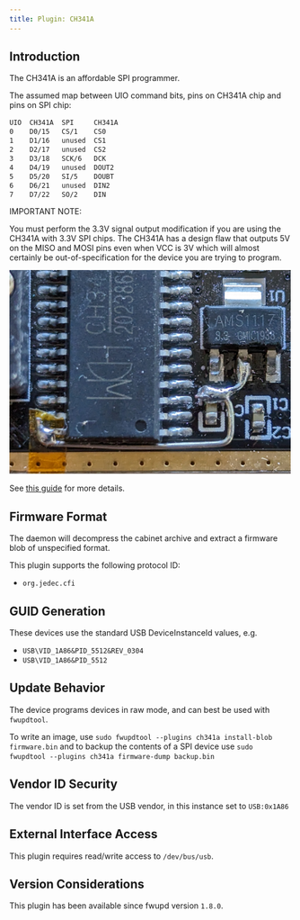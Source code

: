 ```yaml
---
title: Plugin: CH341A
---
```


## Introduction

The CH341A is an affordable SPI programmer.

The assumed map between UIO command bits, pins on CH341A chip and pins on SPI chip:

    UIO  CH341A  SPI     CH341A
    0    D0/15   CS/1    CS0
    1    D1/16   unused  CS1
    2    D2/17   unused  CS2
    3    D3/18   SCK/6   DCK
    4    D4/19   unused  DOUT2
    5    D5/20   SI/5    DOUBT
    6    D6/21   unused  DIN2
    7    D7/22   SO/2    DIN

IMPORTANT NOTE:

You must perform the 3.3V signal output modification if you are using the CH341A with 3.3V SPI
chips. The CH341A has a design flaw that outputs 5V on the MISO and MOSI pins even when VCC is 3V
which will almost certainly be out-of-specification for the device you are trying to program.

![CH341A Signal Output Modification](ch341a-vmod.png)

See [this guide](https://www.chucknemeth.com/usb-devices/ch341a/3v-ch341a-mod) for more details.

## Firmware Format

The daemon will decompress the cabinet archive and extract a firmware blob of unspecified format.

This plugin supports the following protocol ID:

- `org.jedec.cfi`

## GUID Generation

These devices use the standard USB DeviceInstanceId values, e.g.

- `USB\VID_1A86&PID_5512&REV_0304`
- `USB\VID_1A86&PID_5512`

## Update Behavior

The device programs devices in raw mode, and can best be used with `fwupdtool`.

To write an image, use `sudo fwupdtool --plugins ch341a install-blob firmware.bin` and to backup
the contents of a SPI device use `sudo fwupdtool --plugins ch341a firmware-dump backup.bin`

## Vendor ID Security

The vendor ID is set from the USB vendor, in this instance set to `USB:0x1A86`

## External Interface Access

This plugin requires read/write access to `/dev/bus/usb`.

## Version Considerations

This plugin has been available since fwupd version `1.8.0`.
